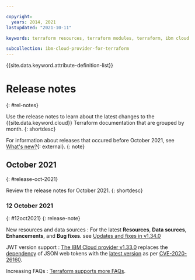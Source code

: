 ```yaml
---

copyright: 
  years: 2014, 2021
lastupdated: "2021-10-11"

keywords: terraform resources, terraform modules, terraform, ibm cloud provider, release notes, what's new 

subcollection: ibm-cloud-provider-for-terraform
---
```


{{site.data.keyword.attribute-definition-list}}


# Release notes
{: #rel-notes}

Use the release notes to learn about the latest changes to the {{site.data.keyword.cloud}} Terraform documentation that are grouped by month.
{: shortdesc}

For information about releases that occured before October 2021, see [What's new?](/docs/ibm-cloud-provider-for-terraform?topic=ibm-cloud-provider-for-terraform-new-in-terraform){: external}.
{: note}


## October 2021
{: #release-oct-2021}

Review the release notes for October 2021.
{: shortdesc}

### 12 October 2021
{: #12oct2021}
{: release-note}

New resources and data sources
:   For the latest **Resources**, **Data sources**, **Enhancements**, and **Bug fixes**. see [Updates and fixes in v1.34.0](https://github.com/IBM-Cloud/terraform-provider-ibm/releases/tag/v1.34.0)

JWT version support
:   [The IBM Cloud provider v1.33.0](https://github.com/IBM-Cloud/terraform-provider-ibm/releases/tag/v1.34.0) replaces the [dependency](https://github.com/dgrijalva/jwt-go) of JSON web tokens with the [latest version](https://github.com/golang-jwt/jwt) as per [CVE-2020-26160](https://github.com/IBM-Cloud/terraform-provider-ibm/pull/3191).

Increasing FAQs
:  [Terraform supports more FAQs](docs/ibm-cloud-provider-for-terraform?topic=ibm-cloud-provider-for-terraform-faqs).
